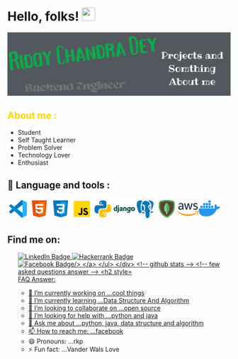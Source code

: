 <!-- introduce myself -->
# Hello, folks! <img src="https://raw.githubusercontent.com/MartinHeinz/MartinHeinz/master/wave.gif" width="30px" height="30px" />
<!-- picture -->
![RIDOY](./Github_profile.png "Ridoy")
<!-- about me -->
<h2 style="color:gold">About me :</h2>
<ul>
    <li>Student</li>
    <li>Self Taught Learner</li>
    <li>Problem Solver</li>
    <li>Technology Lover</li>
    <li>Enthusiast</li>
</ul>


<!-- Languages and  Tools-->
## 🔧 Language and tools : 
<p><a href="#"><img src="./icon/vsc.png" title="vs code"></a><a href="#"><img src="./icon/html.png" title="html"></a><a href="#"><img src="./icon/css.png" title="css"></a><a href="#"><img src="./icon/js.png" title="javascript"></a><a href="#"><img src="./icon/python.png" title="python"></a><a href="#"><img src="./icon/django.png" title="django"></a><a href="#"><img src="./icon/icons8-postgresql-48.png" title="postgre sql"></a><a href="#"><img src="./icon/mdb.png" title="mongo db"></a><a href="#"><img src="./icon/aws.png" title="aws"></a><a href="#"><img src="./icon/docker.png" title="docker"></a></P>
<!-- find me on -->
<h2 color = "gold">Find me on: </h2>
<div>
    <ul>
        <a href="">
        <img src="https://img.shields.io/badge/LinkedIn-blue?style=for-the-badge&logo=linkedin&logoColor=white" alt="LinkedIn Badge"/>
        </a>
        <a href="https://www.hackerrank.com/RidoyChandraDey1">
        <img src="https://img.shields.io/badge/-Hackerrank-2EC866?style=for-the-badge&logo=HackerRank&logoColor=white" alt="Hackerrank Badge"/>
        </a>
        <a href="https://www.facebook.com/ridoychandra.dey.77">
        <img src="https://img.shields.io/badge/Facebook-1877F2?style=for-the-badge&logo=facebook&logoColor=white" alt="Facebook Badge/>
        </a>
    </ul>
</div>
<!-- github stats -->
<!-- few asked questions answer -->
<h2 style="color:gold">FAQ Answer: </h2>

- 🔭 I’m currently working on ...cool things
- 🌱 I’m currently learning ...Data Structure And Algorithm
- 👯 I’m looking to collaborate on ...open source
- 🤔 I’m looking for help with ...python and java
- 💬 Ask me about ...python, java, data structure and algorithm
- 📫 How to reach me: ...[facebook]("https://www.facebook.com/ridoychandra.dey.77/)
- 😄 Pronouns: ...rkp
- ⚡ Fun fact: ...Vander Wals Love


